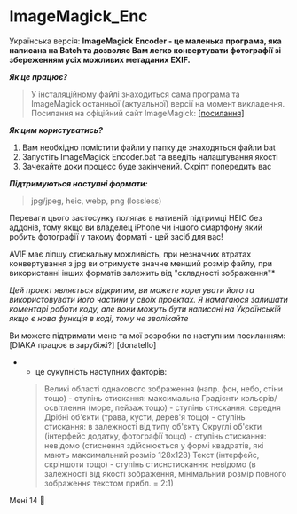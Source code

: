 # ImageMagick_Enc
Українська версія:
**ImageMagick Encoder - це маленька програма, яка написана на Batch та дозволяє Вам легко конвертувати фотографії зі збереженням усіх можливих метаданих EXIF.**

***Як це працює?***
> У інсталяційному файлі знаходиться сама програма та ImageMagick останньої (актуальної) версії на момент викладення. Посилання на офіційний сайт ImageMagick: [[посилання]](https://imagemagick.org/index.php)

***Як цим користуватись?***
1. Вам необхідно помістити файли у папку де знаходяться файли bat
2. Запустіть ImageMagick Encoder.bat та введіть налаштування якості
3. Зачекайте доки процесс буде закінчений. Скріпт попередить вас

***Підтримуються наступні формати:***
> jpg/jpeg, heic, webp, png (lossless)

Переваги цього застосунку полягає в нативній підтримці HEIC без аддонів, тому якщо ви владелец iPhone чи іншого смартфону який робить фотографії у такому форматі - цей засіб для вас!

AVIF має ліпшу стискальну можливість, при незначних втратах конвертування з jpg ви отримуєте значне менший розмір файлу, при використанні інших форматів залежить від "складності зображення"*

*Цей проект являється відкритим, ви можете корегувати його та використовувати його частини у своїх проектах. Я намагаюся залишати коментарі роботи коду, але вони можуть бути написані на Українській якщо є нова функція в коді, тому не зволікайте*

Ви можете підтримати мене та мої розробки по наступним посиланням:
[DIAKA працює в зарубіжі?]
[donatello]

* - це сукупність наступних факторів:
  > Великі області однакового зображення (напр. фон, небо, стіни тощо) - ступінь стискання: максимальна
  > Градієнти кольорів/освітлення (море, пейзаж тощо) - ступінь стискання: середня
  > Дрібні об'єкти (трава, кусти, дерев'я тощо) - ступінь стискання: в залежності від типу об'єкту
  > Округлі об'єкти (інтерфейс додатку, фотографії тощо) - ступінь стискання: невідомо (стиснення здійснюється у формі квадратів, які мають максимальний розмір 128x128)
  > Текст (інтерфейс, скріншоти тощо) - ступінь стиснстискання: невідомо (в залежності від якості зображення, мінімальний розмір повного зображення текстом прибл. = 2:1)











Мені 14 🥳
